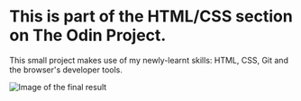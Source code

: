 # This is part of the HTML/CSS section on The Odin Project.
This small project makes use of my newly-learnt skills: HTML, CSS, Git and the browser's developer tools.

![Image of the final result](https://i.imgur.com/gPHQDmt.png)
